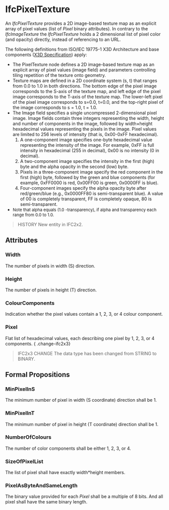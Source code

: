 # IfcPixelTexture

An _IfcPixelTexture_ provides a 2D image-based texture map as an explicit array of pixel values (list of _Pixel_ binary attributes). In contrary to the _IfcImageTexture_ the _IfcPixelTexture_ holds a 2 dimensional list of pixel color (and opacity) directly, instead of referencing to an URL.
<!-- end of short definition -->

The following definitions from ISO/IEC 19775-1 X3D Architecture and base components ([X3D Specification](http://www.web3d.org/x3d/specifications/)) apply:

* The PixelTexture node defines a 2D image-based texture map as an explicit array of pixel values (image field) and parameters controlling tiling repetition of the texture onto geometry.
* Texture maps are defined in a 2D coordinate system (s, t) that ranges from 0.0 to 1.0 in both directions. The bottom edge of the pixel image corresponds to the S-axis of the texture map, and left edge of the pixel image corresponds to the T-axis of the texture map. The lower-left pixel of the pixel image corresponds to s=0.0, t=0.0, and the top-right pixel of the image corresponds to s = 1.0, t = 1.0.
* The Image field specifies a single uncompressed 2-dimensional pixel image. Image fields contain three integers representing the width, height and number of components in the image, followed by width×height hexadecimal values representing the pixels in the image. Pixel values are limited to 256 levels of intensity (that is, 0x00-0xFF hexadecimal).
  1. A one-component image specifies one-byte hexadecimal value representing the intensity of the image. For example, 0xFF is full intensity in hexadecimal (255 in decimal), 0x00 is no intensity (0 in decimal).
  2. A two-component image specifies the intensity in the first (high) byte and the alpha opacity in the second (low) byte.
  3. Pixels in a three-component image specify the red component in the first (high) byte, followed by the green and blue components (for example, 0xFF0000 is red, 0x00FF00 is green, 0x0000FF is blue).
  4. Four-component images specify the alpha opacity byte after red/green/blue (e.g., 0x0000FF80 is semi-transparent blue). A value of 00 is completely transparent, FF is completely opaque, 80 is semi-transparent.
* <font size="-1">Note that alpha equals (1.0 -transparency), if alpha and transparency each range from 0.0 to 1.0.</font>

> HISTORY New entity in IFC2x2.

## Attributes

### Width
The number of pixels in width (S) direction.

### Height
The number of pixels in height (T) direction.

### ColourComponents
Indication whether the pixel values contain a 1, 2, 3, or 4 colour component.

### Pixel
Flat list of hexadecimal values, each describing one pixel by 1, 2, 3, or 4 components.
{ .change-ifc2x3}
> IFC2x3 CHANGE The data type has been changed from STRING to BINARY.

## Formal Propositions

### MinPixelInS
The minimum number of pixel in width (S coordinate) direction shall be 1.

### MinPixelInT
The minimum number of pixel in height (T coordinate) direction shall be 1.

### NumberOfColours
The number of color components shall be either 1, 2, 3, or 4.

### SizeOfPixelList
The list of pixel shall have exactly width\*height members.

### PixelAsByteAndSameLength
The binary value provided for each _Pixel_ shall be a multiple of 8 bits. And all pixel shall have the same binary length.
